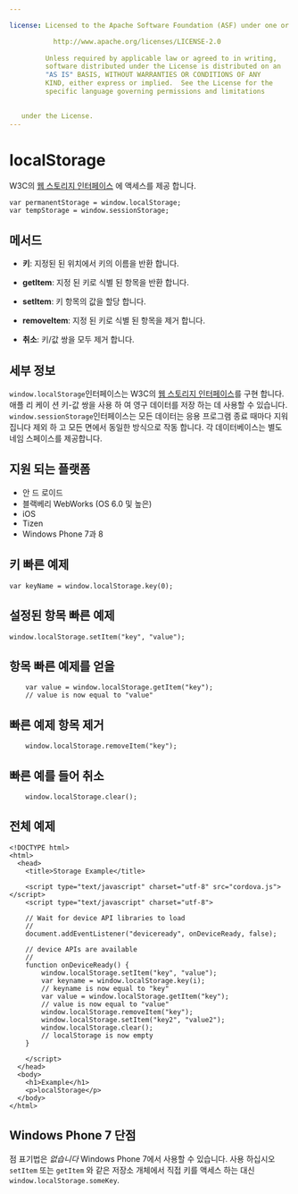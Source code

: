 ```yaml
---

license: Licensed to the Apache Software Foundation (ASF) under one or more contributor license agreements. See the NOTICE file distributed with this work for additional information regarding copyright ownership. The ASF licenses this file to you under the Apache License, Version 2.0 (the "License"); you may not use this file except in compliance with the License. You may obtain a copy of the License at

           http://www.apache.org/licenses/LICENSE-2.0
    
         Unless required by applicable law or agreed to in writing,
         software distributed under the License is distributed on an
         "AS IS" BASIS, WITHOUT WARRANTIES OR CONDITIONS OF ANY
         KIND, either express or implied.  See the License for the
         specific language governing permissions and limitations
    

   under the License.
---
```


# localStorage

W3C의 [웹 스토리지 인터페이스][1] 에 액세스를 제공 합니다.

 [1]: http://dev.w3.org/html5/webstorage/#the-localstorage-attribute

    var permanentStorage = window.localStorage;
    var tempStorage = window.sessionStorage;
    

## 메서드

*   **키**: 지정된 된 위치에서 키의 이름을 반환 합니다.

*   **getItem**: 지정 된 키로 식별 된 항목을 반환 합니다.

*   **setItem**: 키 항목의 값을 할당 합니다.

*   **removeItem**: 지정 된 키로 식별 된 항목을 제거 합니다.

*   **취소**: 키/값 쌍을 모두 제거 합니다.

## 세부 정보

`window.localStorage`인터페이스는 W3C의 [웹 스토리지 인터페이스][2]를 구현 합니다. 애플 리 케이 션 키-값 쌍을 사용 하 여 영구 데이터를 저장 하는 데 사용할 수 있습니다. `window.sessionStorage`인터페이스는 모든 데이터는 응용 프로그램 종료 때마다 지워집니다 제외 하 고 모든 면에서 동일한 방식으로 작동 합니다. 각 데이터베이스는 별도 네임 스페이스를 제공합니다.

 [2]: http://dev.w3.org/html5/webstorage/

## 지원 되는 플랫폼

*   안 드 로이드
*   블랙베리 WebWorks (OS 6.0 및 높은)
*   iOS
*   Tizen
*   Windows Phone 7과 8

## 키 빠른 예제

    var keyName = window.localStorage.key(0);
    

## 설정된 항목 빠른 예제

    window.localStorage.setItem("key", "value");
    

## 항목 빠른 예제를 얻을

        var value = window.localStorage.getItem("key");
        // value is now equal to "value"
    

## 빠른 예제 항목 제거

        window.localStorage.removeItem("key");
    

## 빠른 예를 들어 취소

        window.localStorage.clear();
    

## 전체 예제

    <!DOCTYPE html>
    <html>
      <head>
        <title>Storage Example</title>
    
        <script type="text/javascript" charset="utf-8" src="cordova.js"></script>
        <script type="text/javascript" charset="utf-8">
    
        // Wait for device API libraries to load
        //
        document.addEventListener("deviceready", onDeviceReady, false);
    
        // device APIs are available
        //
        function onDeviceReady() {
            window.localStorage.setItem("key", "value");
            var keyname = window.localStorage.key(i);
            // keyname is now equal to "key"
            var value = window.localStorage.getItem("key");
            // value is now equal to "value"
            window.localStorage.removeItem("key");
            window.localStorage.setItem("key2", "value2");
            window.localStorage.clear();
            // localStorage is now empty
        }
    
        </script>
      </head>
      <body>
        <h1>Example</h1>
        <p>localStorage</p>
      </body>
    </html>
    

## Windows Phone 7 단점

점 표기법은 *없습니다* Windows Phone 7에서 사용할 수 있습니다. 사용 하십시오 `setItem` 또는 `getItem` 와 같은 저장소 개체에서 직접 키를 액세스 하는 대신`window.localStorage.someKey`.